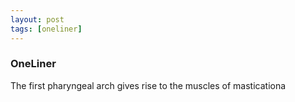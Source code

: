 ```yaml
---
layout: post
tags: [oneliner]
---
```



### OneLiner

The first pharyngeal arch gives rise to the muscles of masticationa
